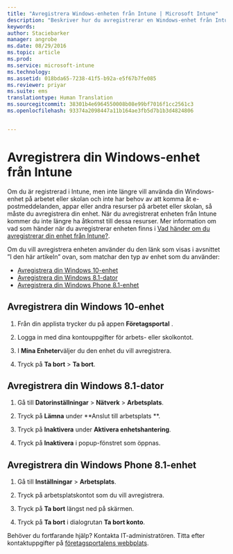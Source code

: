 ```yaml
---
title: "Avregistrera Windows-enheten från Intune | Microsoft Intune"
description: "Beskriver hur du avregistrerar en Windows-enhet från Intune"
keywords: 
author: Staciebarker
manager: angrobe
ms.date: 08/29/2016
ms.topic: article
ms.prod: 
ms.service: microsoft-intune
ms.technology: 
ms.assetid: 018bda65-7238-41f5-b92a-e5f67b7fe085
ms.reviewer: priyar
ms.suite: ems
translationtype: Human Translation
ms.sourcegitcommit: 38301b4e6964550008b08e99bf7016f1cc2561c3
ms.openlocfilehash: 93374a2098447a11b164ae3fb5d7b1b3d4824806


---
```



# Avregistrera din Windows-enhet från Intune

Om du är registrerad i Intune, men inte längre vill använda din Windows-enhet på arbetet eller skolan och inte har behov av att komma åt e-postmeddelanden, appar eller andra resurser på arbetet eller skolan, så måste du avregistrera din enhet. När du avregistrerat enheten från Intune kommer du inte längre ha åtkomst till dessa resurser. Mer information om vad som händer när du avregistrerar enheten finns i [Vad händer om du avregistrerar din enhet från Intune?](what-happens-if-you-unenroll-your-device-from-intune-windows.md).

Om du vill avregistrera enheten använder du den länk som visas i avsnittet ”I den här artikeln” ovan, som matchar den typ av enhet som du använder:

-   [Avregistrera din Windows 10-enhet](#unenroll-your-windows-10-device)
-   [Avregistrera din Windows 8.1-dator](#unenroll-your-windows-8-1-computer)
-   [Avregistrera din Windows Phone 8.1-enhet](#unenroll-your-windows-phone-8-1-device)

## Avregistrera din Windows 10-enhet

1.  Från din applista trycker du på appen **Företagsportal** .

2.  Logga in med dina kontouppgifter för arbets- eller skolkontot.

3.  I **Mina Enheter**väljer du den enhet du vill avregistrera.

4.  Tryck på **Ta bort** &gt; **Ta bort**.

## Avregistrera din Windows 8.1-dator

1.  Gå till **Datorinställningar** &gt; **Nätverk** &gt; **Arbetsplats**.

2.  Tryck på **Lämna** under **Anslut till arbetsplats **.

3.  Tryck på **Inaktivera** under **Aktivera enhetshantering**.

4.  Tryck på **Inaktivera** i popup-fönstret som öppnas.

## Avregistrera din Windows Phone 8.1-enhet

1.  Gå till **Inställningar** &gt; **Arbetsplats**.

2.  Tryck på arbetsplatskontot som du vill avregistrera.

3.  Tryck på **Ta bort** längst ned på skärmen.

4.  Tryck på **Ta bort** i dialogrutan **Ta bort konto**.

Behöver du fortfarande hjälp? Kontakta IT-administratören. Titta efter kontaktuppgifter på [företagsportalens webbplats](http://portal.manage.microsoft.com).




<!--HONumber=Aug16_HO5-->


